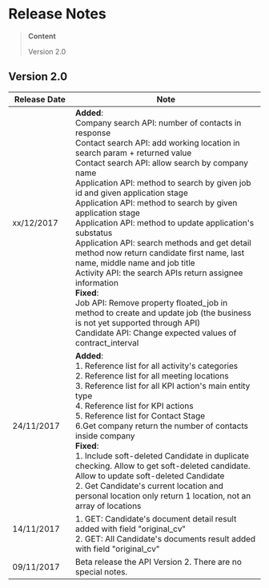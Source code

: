 # Release Notes
>**Content**
>
>Version 2.0
>

## Version 2.0
|**Release Date**|**Note**|
| -------------------------| -----------------|
|xx/12/2017                |**Added**: <BR/>Company search API: number of contacts in response<BR/>Contact search API: add working location in search param + returned value <BR/> Contact search API: allow search by company name <BR/> Application API: method to search by given job id and given application stage <BR/> Application API: method to search by given application stage <BR/> Application API: method to update application's substatus <BR/> Application API: search methods and get detail method now return candidate first name, last name, middle name and job title <BR/>Activity API: the search APIs return assignee information <BR/> **Fixed**: <BR/> Job API: Remove property floated_job in method to create and update job (the business is not yet supported through API) <BR/> Candidate API: Change expected values of contract_interval                           |
|24/11/2017      | **Added**: <BR/> 1. Reference list for all activity's categories <BR/> 2. Reference list for all meeting locations <BR/> 3. Reference list for all KPI action's main entity type <BR/> 4. Reference list for KPI actions <BR/> 5. Reference list for Contact Stage <BR/> 6.Get company return the number of contacts inside company <BR/> **Fixed**: <BR/> 1. Include soft-deleted Candidate in duplicate checking. Allow to get soft-deleted candidate. Allow to update soft-deleted Candidate <BR/> 2. Get Candidate's current location and personal location only return 1 location, not an array of locations| 
| 14/11/2017     | 1. GET: Candidate's document detail result added with field "original_cv"<BR/> 2. GET: All Candidate's documents result added with field "original_cv"|
| 09/11/2017     | Beta release the API Version 2. There are no special notes.       |
